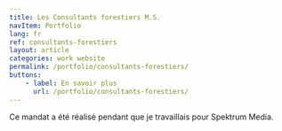 ```yaml
---
title: Les Consultants forestiers M.S.
navItem: Portfolio
lang: fr
ref: consultants-forestiers
layout: article
categories: work website
permalink: /portfolio/consultants-forestiers/
buttons:
    - label: En savoir plus
      url: /portfolio/consultants-forestiers/
---
```


Ce mandat a été réalisé pendant que je travaillais pour Spektrum Media.
